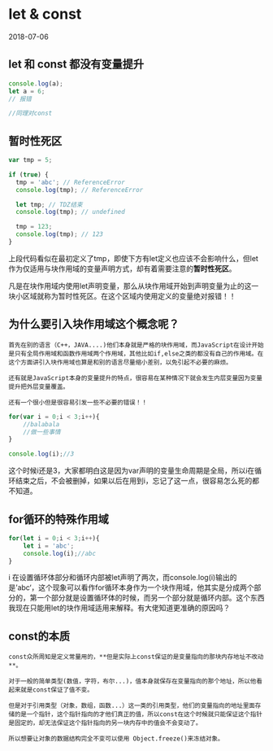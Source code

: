 # let & const

2018-07-06



## let 和 const 都没有变量提升
```js
console.log(a);
let a = 6;
// 报错

//同理对const
```
## 暂时性死区

```js
var tmp = 5;

if (true) {
  tmp = 'abc'; // ReferenceError
  console.log(tmp); // ReferenceError

  let tmp; // TDZ结束
  console.log(tmp); // undefined

  tmp = 123;
  console.log(tmp); // 123
}
```
上段代码看似在最初定义了tmp，即使下方有let定义也应该不会影响什么，但let作为仅适用与块作用域的变量声明方式，却有着需要注意的**暂时性死区**。

凡是在块作用域内使用let声明变量，那么从块作用域开始到声明变量为止的这一块小区域就称为暂时性死区。在这个区域内使用定义的变量绝对报错！！

## 为什么要引入块作用域这个概念呢？

    首先在别的语言（C++，JAVA....)他们本身就是严格的块作用域，而JavaScript在设计开始是只有全局作用域和函数作用域两个作用域，其他比如if,else之类的都没有自己的作用域。在这个方面讲引入块作用域也算是和别的语言尽量缩小差别，以免引起不必要的麻烦。

    还有就是JavaScript本身的变量提升的特点，很容易在某种情况下就会发生内层变量因为变量提升把外层变量覆盖。

    还有一个很小但是很容易引发一些不必要的错误！！
```js
for(var i = 0;i < 3;i++){
    //balabala 
    //做一些事情
}

console.log(i);//3
```
这个时候i还是3，大家都明白这是因为var声明的变量生命周期是全局，所以i在循环结束之后，不会被删掉，如果以后在用到i，忘记了这一点，很容易怎么死的都不知道。

## for循环的特殊作用域
```js
for(let i = 0;i < 3;i++){
    let i = 'abc';
    console.log(i);//abc
}
```
i 在设置循环体部分和循环内部被let声明了两次，而console.log(i)输出的是’abc‘，这个现象可以看作for循环本身作为一个块作用域，他其实是分成两个部分的，第一个部分就是设置循环体的时候，而另一个部分就是循环内部。这个东西我现在只能用let的块作用域适用来解释。有大佬知道更准确的原因吗？

## const的本质
    const众所周知是定义常量用的，**但是实际上const保证的是变量指向的那块内存地址不改动**。

    对于一般的简单类型(数值，字符，布尔...)，值本身就保存在变量指向的那个地址，所以他看起来就是const保证了值不变。

    但是对于引用类型（对象，数组，函数...）这一类的引用类型，他们的变量指向的地址里面存储的是一个指针，这个指针指向的才他们真正的值，所以const在这个时候就只能保证这个指针是固定的，却无法保证这个指针指向的另一块内存中的值会不会变动了。

    所以想要让对象的数据结构完全不变可以使用 Object.freeze()来冻结对象。